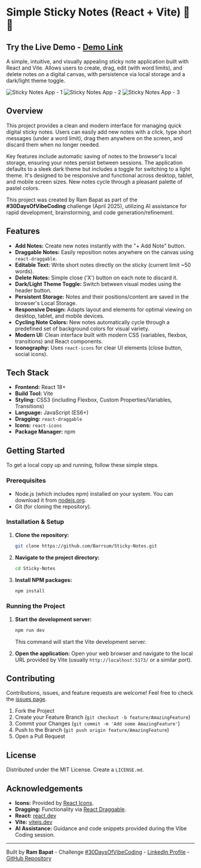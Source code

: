 # Simple Sticky Notes (React + Vite) 📌✨

## Try the Live Demo - [Demo Link](https://sticky-notes.vercel.com/)

A simple, intuitive, and visually appealing sticky note application built with React and Vite. Allows users to create, drag, edit (with word limits), and delete notes on a digital canvas, with persistence via local storage and a dark/light theme toggle.

<!-- ================================================== -->

![Sticky Notes App - 1](public/homepage-01.png)
![Sticky Notes App - 2](public/homepage-02.png)
![Sticky Notes App - 3](public/homepage-03.png)

<!-- ================================================== -->

## Overview

This project provides a clean and modern interface for managing quick digital sticky notes. Users can easily add new notes with a click, type short messages (under a word limit), drag them anywhere on the screen, and discard them when no longer needed.

Key features include automatic saving of notes to the browser's local storage, ensuring your notes persist between sessions. The application defaults to a sleek dark theme but includes a toggle for switching to a light theme. It's designed to be responsive and functional across desktop, tablet, and mobile screen sizes. New notes cycle through a pleasant palette of pastel colors.

This project was created by Ram Bapat as part of the **#30DaysOfVibeCoding** challenge (April 2025), utilizing AI assistance for rapid development, brainstorming, and code generation/refinement.

## Features

*   **Add Notes:** Create new notes instantly with the "+ Add Note" button.
*   **Draggable Notes:** Easily reposition notes anywhere on the canvas using `react-draggable`.
*   **Editable Text:** Write short notes directly on the sticky (current limit ~50 words).
*   **Delete Notes:** Simple close ('X') button on each note to discard it.
*   **Dark/Light Theme Toggle:** Switch between visual modes using the header button.
*   **Persistent Storage:** Notes and their positions/content are saved in the browser's Local Storage.
*   **Responsive Design:** Adapts layout and elements for optimal viewing on desktop, tablet, and mobile devices.
*   **Cycling Note Colors:** New notes automatically cycle through a predefined set of background colors for visual variety.
*   **Modern UI:** Clean interface built with modern CSS (variables, flexbox, transitions) and React components.
*   **Iconography:** Uses `react-icons` for clear UI elements (close button, social icons).

## Tech Stack

*   **Frontend:** React 18+
*   **Build Tool:** Vite
*   **Styling:** CSS3 (including Flexbox, Custom Properties/Variables, Transitions)
*   **Language:** JavaScript (ES6+)
*   **Dragging:** `react-draggable`
*   **Icons:** `react-icons`
*   **Package Manager:** npm

## Getting Started

To get a local copy up and running, follow these simple steps.

### Prerequisites

*   Node.js (which includes npm) installed on your system. You can download it from [nodejs.org](https://nodejs.org/).
*   Git (for cloning the repository).

### Installation & Setup

1.  **Clone the repository:**
    ```bash
    git clone https://github.com/Barrsum/Sticky-Notes.git
    ```

2.  **Navigate to the project directory:**
    ```bash
    cd Sticky-Notes
    ```

3.  **Install NPM packages:**
    ```bash
    npm install
    ```

### Running the Project

1.  **Start the development server:**
    ```bash
    npm run dev
    ```
    This command will start the Vite development server.

2.  **Open the application:**
    Open your web browser and navigate to the local URL provided by Vite (usually `http://localhost:5173/` or a similar port).

## Contributing

Contributions, issues, and feature requests are welcome! Feel free to check the [issues page](https://github.com/Barrsum/Sticky-Notes/issues).

1.  Fork the Project
2.  Create your Feature Branch (`git checkout -b feature/AmazingFeature`)
3.  Commit your Changes (`git commit -m 'Add some AmazingFeature'`)
4.  Push to the Branch (`git push origin feature/AmazingFeature`)
5.  Open a Pull Request

## License

Distributed under the MIT License. Create a `LICENSE.md`.

## Acknowledgements

*   **Icons:** Provided by [React Icons](https://react-icons.github.io/react-icons/).
*   **Dragging:** Functionality via [React Draggable](https://github.com/react-grid-layout/react-draggable).
*   **React:** [react.dev](https://react.dev/)
*   **Vite:** [vitejs.dev](https://vitejs.dev/)
*   **AI Assistance:** Guidance and code snippets provided during the Vibe Coding session.

---

Built by **Ram Bapat** - Challenge [\#30DaysOfVibeCoding](https://www.linkedin.com/posts/ram-bapat-barrsum-diamos_vibecoding-ai-machinelearning-activity-7312839191153860608-wQ8y?utm_source=share&utm_medium=member_desktop) - [LinkedIn Profile](https://www.linkedin.com/in/ram-bapat-barrsum-diamos) - [GitHub Repository](https://github.com/Barrsum/Sticky-Notes)